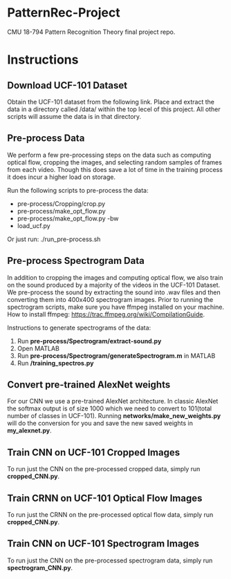 # PatternRec-Project
CMU 18-794 Pattern Recognition Theory final project repo.

# Instructions
## Download UCF-101 Dataset
Obtain the UCF-101 dataset from the following link. Place and extract the data in a directory called /data/ within the top lecel of this project. All other scripts will assume the data is in that directory.

## Pre-process Data
We perform a few pre-processing steps on the data such as computing optical flow, cropping the images, and selecting random samples of frames from each video. Though this does save a lot of time in the training process it does incur a higher load on storage. 

Run the following scripts to pre-process the data:
- pre-process/Cropping/crop.py
- pre-process/make_opt_flow.py 
- pre-process/make_opt_flow.py -bw
- load_ucf.py

Or just run:
./run_pre-process.sh

## Pre-process Spectrogram Data
In addition to cropping the images and computing optical flow, we also train on the sound produced by a majority of the videos in the UCF-101 Dataset. We pre-process the sound by extracting the sound into .wav files and then converting them into 400x400 spectrogram images. Prior to running the spectrogram scripts, make sure you have ffmpeg installed on your machine. How to install ffmpeg: https://trac.ffmpeg.org/wiki/CompilationGuide. 

Instructions to generate spectrograms of the data:

1. Run **pre-process/Spectrogram/extract-sound.py**
2. Open MATLAB
3. Run **pre-process/Spectrogram/generateSpectrogram.m** in MATLAB
4. Run **/training_spectros.py**

## Convert pre-trained AlexNet weights
For our CNN we use a pre-trained AlexNet architecture. In classic AlexNet the softmax output is of size 1000 which we need to convert to 101(total number of classes in UCF-101). Running **networks/make_new_weights.py** will do the conversion for you and save the new saved weights in **my_alexnet.py**.

## Train CNN on UCF-101 Cropped Images
To run just the CNN on the pre-processed cropped data, simply run **cropped_CNN.py**.

## Train CRNN on UCF-101 Optical Flow Images
To run just the CRNN on the pre-processed optical flow data, simply run **cropped_CNN.py**.

## Train CNN on UCF-101 Spectrogram Images
To run just the CNN on the pre-processed spectrogram data, simply run **spectrogram_CNN.py**.
